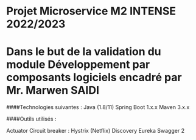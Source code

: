 # Projet Microservice M2 INTENSE 2022/2023
# Dans le but de la validation du module Développement par composants logiciels encadré par Mr. Marwen SAIDI
####Technologies suivantes :
Java (1.8/11)
Spring Boot 1.x.x
Maven 3.x.x

####Outils utilisés :

Actuator
Circuit breaker : Hystrix (Netflix)
Discovery Eureka
Swagger 2
